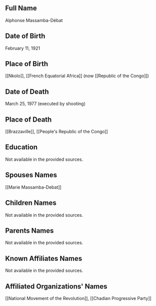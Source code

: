 ## Full Name
Alphonse Massamba-Débat

## Date of Birth
February 11, 1921

## Place of Birth
[[Nkolo]], [[French Equatorial Africa]] (now [[Republic of the Congo]])

## Date of Death
March 25, 1977 (executed by shooting)

## Place of Death
[[Brazzaville]], [[People's Republic of the Congo]]

## Education
Not available in the provided sources.

## Spouses Names
[[Marie Massamba-Debat]]

## Children Names
Not available in the provided sources.

## Parents Names
Not available in the provided sources.

## Known Affiliates Names
Not available in the provided sources.

## Affiliated Organizations' Names
[[National Movement of the Revolution]], [[Chadian Progressive Party]]

